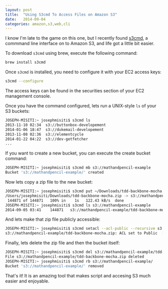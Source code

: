 ```yaml
---
layout: post
title:  "Using S3cmd To Access Files on Amazon S3"
date:   2014-09-04
categories: amazon,s3,web,cli
---
```


I know I'm late to the game on this one, but I recently found [s3cmd](http://s3tools.org/s3cmd), a commmand line interface on to Amazon S3, and life got a little bit easier.

To download `s3cmd` using brew, execute the following command:

```bash
brew install s3cmd
```

Once `s3cmd` is installed, you need to configure it with your EC2 access keys:

```bash
s3cmd --configure
```

The access keys can be found in the securities section of your EC2 management console.

Once you have the command configured, lets run a UNIX-style `ls` of your S3 buckets:

```bash
JOSEPH-MISITI:~ josephmisiti$ s3cmd ls
2013-11-10 02:34  s3://buttonbox-developement
2014-01-06 18:47  s3://dukemail-developement
2013-11-08 02:36  s3://elementcycle
2014-01-22 04:22  s3://dev-getfetcher
...
```

If you want to create a new bucket, you can execute the create bucket command:

```bash
JOSEPH-MISITI:~ josephmisiti$ s3cmd mb s3://mathandpencil-example
Bucket 's3://mathandpencil-example/' created
```

Now lets copy a zip file to the new bucket:

```bash
JOSEPH-MISITI:~ josephmisiti$ s3cmd put ~/Downloads/tdd-backbone-mocha.zip s3://mathandpencil-example
/Users/josephmisiti/Downloads/tdd-backbone-mocha.zip -> s3://mathandpencil-example/tdd-backbone-mocha.zip  [1 of 1]
 144871 of 144871   100% in    1s   122.43 kB/s  done
JOSEPH-MISITI:~ josephmisiti$ s3cmd ls s3://mathandpencil-example
2014-09-05 03:41    144871   s3://mathandpencil-example/tdd-backbone-mocha.zip
```
And lets make that zip file publicly accessible:

```bash
JOSEPH-MISITI:~ josephmisiti$ s3cmd setacl --acl-public --recursive s3://mathandpencil-example
s3://mathandpencil-example/tdd-backbone-mocha.zip: ACL set to Public  [1 of 1]
```
Finally, lets delete the zip file and then the bucket itself:

```bash
JOSEPH-MISITI:~ josephmisiti$ s3cmd del s3://mathandpencil-example/tdd-backbone-mocha.zip
File s3://mathandpencil-example/tdd-backbone-mocha.zip deleted
JOSEPH-MISITI:~ josephmisiti$ s3cmd rb s3://mathandpencil-example/
Bucket 's3://mathandpencil-example/' removed
```
That's it! It is an amazing tool that makes script and accesing S3 much easier and enjoyable.
